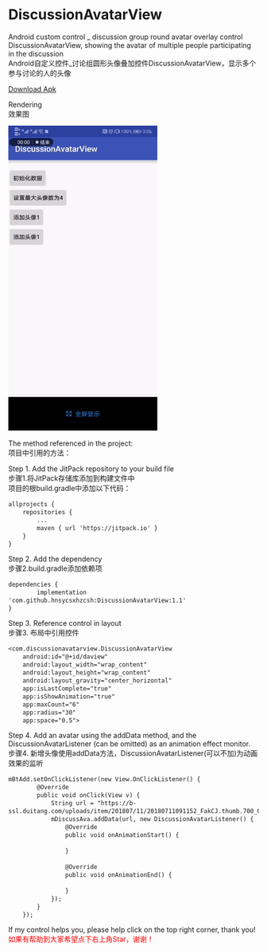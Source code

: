 # DiscussionAvatarView
Android custom control _ discussion group round avatar overlay control DiscussionAvatarView, showing the avatar of multiple people participating in the discussion</br>
Android自定义控件_讨论组圆形头像叠加控件DiscussionAvatarView，显示多个参与讨论的人的头像

<a href="https://github.com/hnsycsxhzcsh/DiscussionAvatarView/blob/master/mysrc/discussionavatar.apk">Download Apk</a>

Rendering</br>
效果图

<img src="https://github.com/hnsycsxhzcsh/DiscussionAvatarView/blob/master/mysrc/discussionavatar.gif" width="300" height="612">

The method referenced in the project:</br>
项目中引用的方法：

Step 1. Add the JitPack repository to your build file</br>
步骤1.将JitPack存储库添加到构建文件中</br>
项目的根build.gradle中添加以下代码：

	allprojects {
		repositories {
			...
			maven { url 'https://jitpack.io' }
		}
	}

Step 2. Add the dependency</br>
步骤2.build.gradle添加依赖项

	dependencies {
	        implementation 'com.github.hnsycsxhzcsh:DiscussionAvatarView:1.1'
	}

Step 3. Reference control in layout</br>
步骤3. 布局中引用控件

    <com.discussionavatarview.DiscussionAvatarView
        android:id="@+id/daview"
        android:layout_width="wrap_content"
        android:layout_height="wrap_content"
        android:layout_gravity="center_horizontal"
        app:isLastComplete="true"
        app:isShowAnimation="true"
        app:maxCount="6"
        app:radius="30"
        app:space="0.5">

Step 4. Add an avatar using the addData method, and the DiscussionAvatarListener (can be omitted) as an animation effect monitor.</br>
步骤4. 新增头像使用addData方法，DiscussionAvatarListener(可以不加)为动画效果的监听

    mBtAdd.setOnClickListener(new View.OnClickListener() {
            @Override
            public void onClick(View v) {
                String url = "https://b-ssl.duitang.com/uploads/item/201807/11/20180711091152_FakCJ.thumb.700_0.jpeg";
                mDiscussAva.addData(url, new DiscussionAvatarListener() {
                    @Override
                    public void onAnimationStart() {

                    }

                    @Override
                    public void onAnimationEnd() {

                    }
                });
            }
        });

If my control helps you, please help click on the top right corner, thank you!</br>
<font color="#FF0000">如果有帮助到大家希望点下右上角Star，谢谢！</font>
